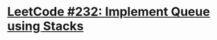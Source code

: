 # [LeetCode #232: Implement Queue using Stacks](https://leetcode.com/problems/implement-queue-using-stacks/)
